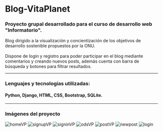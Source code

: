 # Blog-VitaPlanet
<h3>Proyecto grupal desarrollado para el curso de desarrollo web "Informatorio".</h3>

Blog dirigido a la visualización y concientización de los objetivos de desarrollo sostenible propuestos por la ONU.
<br />
<br />
Dispone de login y registro para poder participar en el blog mediante comentarios y creando nuevos posts, además cuenta con barra de búsqueda y botones para filtrar resultados.

---

### Lenguajes y tecnologías utilizadas:
<h4>Python, Django, HTML, CSS, Bootstrap, SQLite.</h4>

---

<h3>Imágenes del proyecto</h3>

![homeVP](https://user-images.githubusercontent.com/94813118/162215213-70dd42d6-0a23-4db1-ae0b-dbeabc2e8596.png)
![signupVP](https://user-images.githubusercontent.com/94813118/162215261-74b5798f-803f-41b9-81cb-df94de122a9b.png)
![signinVP](https://user-images.githubusercontent.com/94813118/162215295-1fab6f7d-3671-4742-a73e-a70060314c68.png)
![odsVP](https://user-images.githubusercontent.com/94813118/162215341-827d8a6a-b005-4eea-9ef7-89c67c54c057.png)
![postVP](https://user-images.githubusercontent.com/94813118/162215348-ddb97ced-16b4-47b9-bd75-f1bbc76fb40d.png)
![newpost](https://user-images.githubusercontent.com/94813118/162215372-241ef574-dede-4840-93fe-883fd918e189.png)
![login](https://user-images.githubusercontent.com/94813118/162215401-7a323201-d614-493f-b27b-1627a66bd35b.png)

